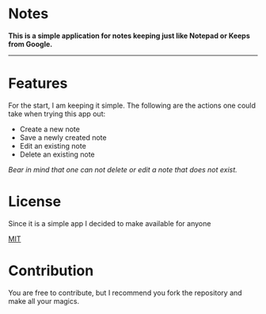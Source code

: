 # Notes
**This is a simple application for notes keeping just like Notepad or Keeps from Google.**
***
# Features
For the start, I am keeping it simple. The following are the actions one could take when trying this app out:
* Create a new note
* Save a newly created note
* Edit an existing note
* Delete an existing note

*Bear in mind that one can not delete or edit a note that does not exist.*
# License
Since it is a simple app I decided to make available for anyone

[MIT](https://choosealicense.com/licenses/mit/)

# Contribution
You are free to contribute, but I recommend you fork the repository and make all your magics.
